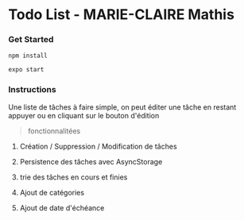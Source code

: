 # Todo List - MARIE-CLAIRE Mathis

### Get Started

`npm install`

`expo start`

### Instructions

Une liste de tâches à faire simple, 
on peut éditer une tâche en restant appuyer ou en cliquant sur le bouton d'édition

> fonctionnalitées

1. Création / Suppression / Modification de tâches

2. Persistence des tâches avec AsyncStorage

3. trie des tâches en cours et finies

4. Ajout de catégories

5. Ajout de date d'échéance